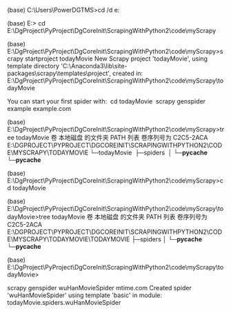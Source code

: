 (base) C:\Users\PowerDGTMS>cd /d e:



(base) E:\> cd E:\DgProject\PyProject\DgCoreInit\ScrapingWithPython2\code\myScrapy



(base) E:\DgProject\PyProject\DgCoreInit\ScrapingWithPython2\code\myScrapy>scrapy startproject todayMovie
New Scrapy project 'todayMovie', using template directory 'C:\\Anaconda3\\lib\\site-packages\\scrapy\\templates\\project', created in:
​    E:\DgProject\PyProject\DgCoreInit\ScrapingWithPython2\code\myScrapy\todayMovie



You can start your first spider with:
​    cd todayMovie
​    scrapy genspider example example.com



(base) E:\DgProject\PyProject\DgCoreInit\ScrapingWithPython2\code\myScrapy>tree todayMovie
卷 本地磁盘 的文件夹 PATH 列表
卷序列号为 C2C5-2ACA
E:\DGPROJECT\PYPROJECT\DGCOREINIT\SCRAPINGWITHPYTHON2\CODE\MYSCRAPY\TODAYMOVIE
└─todayMovie
​    ├─spiders
​    │  └─__pycache__
​    └─__pycache__



(base) E:\DgProject\PyProject\DgCoreInit\ScrapingWithPython2\code\myScrapy>cd todayMovie



(base) E:\DgProject\PyProject\DgCoreInit\ScrapingWithPython2\code\myScrapy\todayMovie>tree todayMovie
卷 本地磁盘 的文件夹 PATH 列表
卷序列号为 C2C5-2ACA
E:\DGPROJECT\PYPROJECT\DGCOREINIT\SCRAPINGWITHPYTHON2\CODE\MYSCRAPY\TODAYMOVIE\TODAYMOVIE
├─spiders
│  └─__pycache__
└─__pycache__



(base) E:\DgProject\PyProject\DgCoreInit\ScrapingWithPython2\code\myScrapy\todayMovie>

scrapy genspider wuHanMovieSpider mtime.com
Created spider 'wuHanMovieSpider' using template 'basic' in module:
  todayMovie.spiders.wuHanMovieSpider



